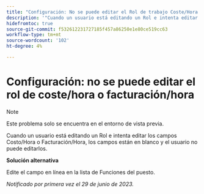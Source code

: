 ```yaml
---
title: "Configuración: No se puede editar el Rol de trabajo Coste/Hora o Facturación/Hora"
description: '"Cuando un usuario está editando un Rol e intenta editar los campos Costo/Hora o Facturación/Hora, los campos están en blanco y el usuario no puede editarlos".'
hidefromtoc: true
source-git-commit: f532612231727185f457a86250e1e80ce519cc63
workflow-type: tm+mt
source-wordcount: '102'
ht-degree: 4%

---
```



# Configuración: no se puede editar el rol de coste/hora o facturación/hora

>[!NOTE]
>
>Este problema solo se encuentra en el entorno de vista previa.

Cuando un usuario está editando un Rol e intenta editar los campos Costo/Hora o Facturación/Hora, los campos están en blanco y el usuario no puede editarlos.

**Solución alternativa**

Edite el campo en línea en la lista de Funciones del puesto.

_Notificado por primera vez el 29 de junio de 2023._


